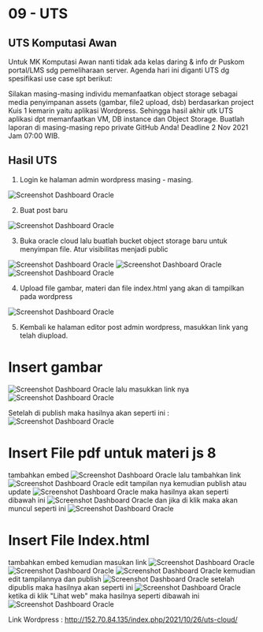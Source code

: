 # 09 - UTS

## UTS Komputasi Awan

Untuk MK Komputasi Awan nanti tidak ada kelas daring & info dr Puskom portal/LMS sdg pemeliharaan server.
Agenda hari ini diganti UTS dg spesifikasi use case spt berikut:

Silakan masing-masing individu memanfaatkan object storage sebagai media penyimpanan assets (gambar, file2 upload, dsb) berdasarkan project Kuis 1 kemarin yaitu aplikasi Wordpress.
Sehingga hasil akhir utk UTS aplikasi dpt memanfaatkan VM, DB instance dan Object Storage.
Buatlah laporan di masing-masing repo private GitHub Anda!
Deadline 2 Nov 2021 Jam 07:00 WIB.

## Hasil UTS

1. Login ke halaman admin wordpress masing - masing.

![Screenshot Dashboard Oracle](img/Screenshot_1.png)

2. Buat post baru

![Screenshot Dashboard Oracle](img/Screenshot_2.png)

3. Buka oracle cloud lalu buatlah bucket object storage baru untuk menyimpan file. Atur visibilitas menjadi public

![Screenshot Dashboard Oracle](img/Screenshot_3.png)
![Screenshot Dashboard Oracle](img/Screenshot_4.png)
![Screenshot Dashboard Oracle](img/Screenshot_5.png)


4. Upload file gambar, materi dan file index.html yang akan di tampilkan pada wordpress 

![Screenshot Dashboard Oracle](img/Screenshot_6.png)

5. Kembali ke halaman editor post admin wordpress, masukkan link yang telah diupload.


# Insert gambar
![Screenshot Dashboard Oracle](img/Screenshot_10.png)
lalu masukkan link nya
![Screenshot Dashboard Oracle](img/Screenshot_11.png)

Setelah di publish maka hasilnya akan seperti ini :
![Screenshot Dashboard Oracle](img/Screenshot_12.png)


# Insert File pdf untuk materi js 8
tambahkan embed 
![Screenshot Dashboard Oracle](img/Screenshot_13.png) lalu tambahkan link 
![Screenshot Dashboard Oracle](img/Screenshot_7.png)
edit tampilan nya kemudian publish atau update
![Screenshot Dashboard Oracle](img/Screenshot_16.png)
maka hasilnya akan seperti dibawah ini
![Screenshot Dashboard Oracle](img/Screenshot_19.png)
dan jika di klik maka akan muncul seperti ini
![Screenshot Dashboard Oracle](img/Screenshot_18.png)


# Insert File Index.html
tambahkan embed kemudian masukan link 
![Screenshot Dashboard Oracle](img/Screenshot_20.png)
![Screenshot Dashboard Oracle](img/Screenshot_25.png)
![Screenshot Dashboard Oracle](img/Screenshot_21.png)
kemudian edit tampilannya dan publish
![Screenshot Dashboard Oracle](img/Screenshot_22.png)
setelah dipublis maka hasilnya akan seperti ini
![Screenshot Dashboard Oracle](img/Screenshot_23.png)
ketika di klik "Lihat web" maka hasilnya seperti dibawah ini
![Screenshot Dashboard Oracle](img/Screenshot_24.png)

Link Wordpress : http://152.70.84.135/index.php/2021/10/26/uts-cloud/
